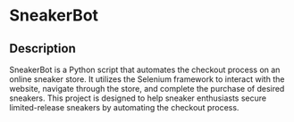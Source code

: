 # SneakerBot
## Description

SneakerBot is a Python script that automates the checkout process on an online sneaker store. It utilizes the Selenium framework to interact with the website, navigate through the store, and complete the purchase of desired sneakers. This project is designed to help sneaker enthusiasts secure limited-release sneakers by automating the checkout process.
